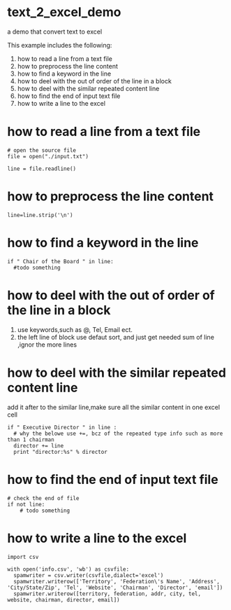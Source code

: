 # text_2_excel_demo
a demo that convert text to excel

This example includes the following:
1. how to read a line from a text file
2. how to preprocess the line content
3. how to find a keyword in the line
4. how to deel with the out of order of the line in a block
5. how to deel with the similar repeated content line
6. how to find the end of input text file
7. how to write a line to the excel

# how to read a line from a text file
```
# open the source file
file = open("./input.txt")

line = file.readline()
```
# how to preprocess the line content
```
line=line.strip('\n')
```
# how to find a keyword in the line
```
if " Chair of the Board " in line:
  #todo something
```
# how to deel with the out of order of the line in a block
1. use keywords,such as  @, Tel, Email ect.
2. the left line of block use defaut sort, and just get needed sum of line ,ignor the more lines

# how to deel with the similar repeated content line
add it after to the similar line,make sure all the similar content in one excel cell
```
if " Executive Director " in line :
  # why the belowe use +=, bcz of the repeated type info such as more than 1 chairman
  director += line   
  print "director:%s" % director
```
#  how to find the end of input text file
```
# check the end of file
if not line:
    # todo something
```

# how to write a line to the excel
```
import csv

with open('info.csv', 'wb') as csvfile:
  spamwriter = csv.writer(csvfile,dialect='excel')
  spamwriter.writerow(['Territory', 'Federation\'s Name', 'Address', 'City/State/Zip', 'Tel', 'Website', 'Chairman', 'Director', 'email'])
  spamwriter.writerow([territory, federation, addr, city, tel, website, chairman, director, email])
```
